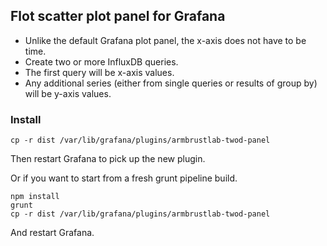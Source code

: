 ## Flot scatter plot panel for Grafana

* Unlike the default Grafana plot panel, the x-axis does not have to be time.
* Create two or more InfluxDB queries.
* The first query will be x-axis values.
* Any additional series (either from single queries or results of group by) will be y-axis values.

### Install

```
cp -r dist /var/lib/grafana/plugins/armbrustlab-twod-panel
```
Then restart Grafana to pick up the new plugin.

Or if you want to start from a fresh grunt pipeline build.

```
npm install
grunt
cp -r dist /var/lib/grafana/plugins/armbrustlab-twod-panel
```
And restart Grafana.
